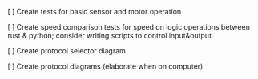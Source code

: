 [ ] Create tests for basic sensor and motor operation 

[ ] Create speed comparison tests for speed on logic operations between rust & python; consider writing scripts to control input&output

[ ] Create protocol selector diagram

[ ] Create protocol diagrams (elaborate when on computer)